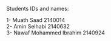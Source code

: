 Students IDs and names:

1- Muath Saad  2140014
<br>
2- Amin Selhabi 2140632
<br>
3- Nawaf Mohammed Ibrahim 2140924
